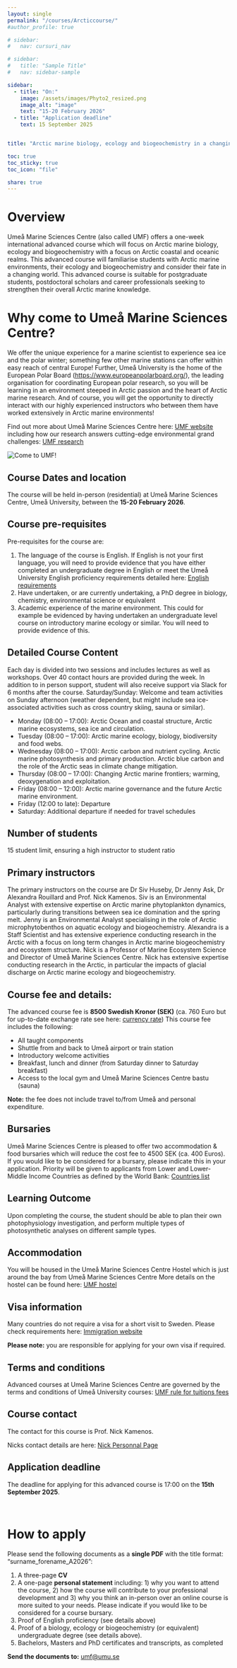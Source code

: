 ```yaml
---
layout: single
permalink: "/courses/Arcticcourse/"
#author_profile: true

# sidebar:
#   nav: cursuri_nav

# sidebar:
#   title: "Sample Title"
#   nav: sidebar-sample

sidebar:
  - title: "On:"
    image: /assets/images/Phyto2_resized.png
    image_alt: "image"
    text: "15-20 February 2026"
  - title: "Application deadline"
    text: 15 September 2025


title: "Arctic marine biology, ecology and biogeochemistry in a changing world"

toc: true
toc_sticky: true
toc_icon: "file"

share: true
---
```


# Overview

Umeå Marine Sciences Centre (also called UMF) offers a one-week international advanced course which will focus on Arctic marine biology, ecology and biogeochemistry with a focus on Arctic coastal and oceanic realms. This advanced course will familiarise students with Arctic marine environments, their ecology and biogeochemistry and consider their fate in a changing world. This advanced course is suitable for postgraduate students, postdoctoral scholars and career professionals seeking to strengthen their overall Arctic marine knowledge.

# Why come to Umeå Marine Sciences Centre?

We offer the unique experience for a marine scientist to experience sea ice and the polar winter; something few other marine stations can offer within easy reach of central Europe! Further, Umeå University is the home of the European Polar Board (https://www.europeanpolarboard.org/), the leading organisation for coordinating European polar research, so you will be learning in an environment steeped in Arctic passion and the heart of Arctic marine research. And of course, you will get the opportunity to directly interact with our highly experienced instructors who between them have worked extensively in Arctic marine environments!  

Find out more about Umeå Marine Sciences Centre here: [UMF website](https://www.umu.se/en/umea-marine-sciences-centre/)  including how our research answers cutting-edge environmental grand challenges: [UMF research](https://www.umu.se/en/umea-marine-sciences-centre/about-umf/) 


![Come to UMF!](/assets/images/Arctic_view_why_compressed.png)

## Course Dates and location  
The course will be held in-person (residential) at Umeå Marine Sciences Centre, Umeå University, between the **15-20 February 2026**.

## Course pre-requisites 
Pre-requisites for the course are:
1.	The language of the course is English. If English is not your first language, you will need to provide evidence that you have either completed an undergraduate degree in English or meet the Umeå University English proficiency requirements detailed here: [English requirements](https://www.umu.se/en/education/how-to-apply/entry-requirements/)
2.	Have undertaken, or are currently undertaking, a PhD degree in biology, chemistry, environmental science or equivalent
3.	Academic experience of the marine environment. This could for example be evidenced by having undertaken an undergraduate level course on introductory marine ecology or similar. You will need to provide evidence of this.

## Detailed Course Content
Each day is divided into two sessions and includes lectures as well as workshops. Over 40 contact hours are provided during the week. In addition to in person support, student will also receive support via Slack for 6 months after the course.
Saturday/Sunday: Welcome and team activities on Sunday afternoon (weather dependent, but might include sea ice-associated activities such as cross country skiing, sauna or similar).
- Monday (08:00 – 17:00): Arctic Ocean and coastal structure, Arctic marine ecosystems, sea ice and circulation. 
- Tuesday (08:00 – 17:00): Arctic marine ecology, biology, biodiversity and food webs.
- Wednesday (08:00 – 17:00): Arctic carbon and nutrient cycling. Arctic marine photosynthesis and primary production.  Arctic blue carbon and the role of the Arctic seas in climate change mitigation.
- Thursday (08:00 – 17:00): Changing Arctic marine frontiers; warming, deoxygenation and exploitation.
- Friday (08:00 – 12:00):  Arctic marine governance and the future Arctic marine environment.
- Friday (12:00 to late): Departure
- Saturday: Additional departure if needed for travel schedules


## Number of students 
15 student limit, ensuring a high instructor to student ratio 

## Primary instructors
The primary instructors on the course are Dr Siv Huseby, Dr Jenny Ask, Dr Alexandra Rouillard and Prof. Nick Kamenos.  Siv is an Environmental Analyst with extensive expertise on Arctic marine phytoplankton dynamics, particularly during transitions between sea ice domination and the spring melt. Jenny is an Environmental Analyst specialising in the role of Arctic microphytobenthos on aquatic ecology and biogeochemistry. Alexandra is a Staff Scientist and has extensive experience conducting research in the Arctic with a focus on long term changes in Arctic marine biogeochemistry and ecosystem structure. Nick is a Professor of Marine Ecosystem Science and Director of Umeå Marine Sciences Centre. Nick has extensive expertise conducting research in the Arctic, in particular the impacts of glacial discharge on Arctic marine ecology and biogeochemistry.  

## Course fee and details:
The advanced course fee is **8500 Swedish Kronor (SEK)** (ca. 760 Euro but for up-to-date exchange rate see here: [currency rate](https://www.xe.com/currencyconverter/convert/?Amount=8500&From=SEK&To=EUR)) 
This course fee includes the following:
- All taught components
- Shuttle from and back to Umeå airport or train station 
- Introductory welcome activities
- Breakfast, lunch and dinner (from Saturday dinner to Saturday breakfast)
- Access to the local gym and Umeå Marine Sciences Centre bastu (sauna)

**Note:** the fee does not include travel to/from Umeå and personal expenditure.

## Bursaries
Umeå Marine Sciences Centre is pleased to offer two accommodation & food bursaries which will reduce the cost fee to 4500 SEK (ca. 400 Euros). If you would like to be considered for a bursary, please indicate this in your application. Priority will be given to applicants from Lower and Lower-Middle Income Countries as defined by the World Bank: [Countries list](https://datatopics.worldbank.org/world-development-indicators/the-world-by-income-and-region.html) 

## Learning Outcome
Upon completing the course, the student should be able to plan their own photophysiology investigation, and perform multiple types of photosynthetic analyses on different sample types.

## Accommodation
You will be housed in the Umeå Marine Sciences Centre Hostel which is just around the bay from Umeå Marine Sciences Centre More details on the hostel can be found here: [UMF hostel](https://www.umu.se/en/umea-marine-sciences-centre/about-umf/eat-and-sleep/) 

## Visa information
Many countries do not require a visa for a short visit to Sweden. Please check requirements here: [Immigration website](https://www.migrationsverket.se/en/you-want-to-apply/visiting-sweden.html) 

**Please note:** you are responsible for applying for your own visa if required.

## Terms and conditions
Advanced courses at Umeå Marine Sciences Centre are governed by the terms and conditions of Umeå University courses: [UMF rule for tuitions fees](https://www.umu.se/globalassets/fristaende-webbar/regelverk/engelska/first--and-second-cycle-education/fs-1.1-495-25-rules-for-tuition-fees.pdf)

## Course contact
The contact for this course is Prof. Nick Kamenos. 

Nicks contact details are here:  [Nick Personnal Page](https://www.umu.se/en/staff/nick-kamenos/)

## Application deadline
The deadline for applying for this advanced course is 17:00 on the **15th September 2025**.


<br>

# How to apply
Please send the following documents as a **single PDF** with the title format: “surname_forename_A2026”:
1.	A three-page **CV**
2.	A one-page **personal statement** including: 1) why you want to attend the course, 2) how the course will contribute to your professional development and 3) why you think an in-person over an online course is more suited to your needs. Please indicate if you would like to be considered for a course bursary.
3.	Proof of English proficiency (see details above)
4.	Proof of a biology, ecology or biogeochemistry (or equivalent) undergraduate degree (see details above).
5.	Bachelors, Masters and PhD certificates and transcripts, as completed 

**Send the documents to:** umf@umu.se 
